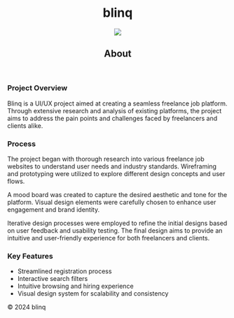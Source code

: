 <body>
    <header>
        <h1>blinq</h1>
        <img src="https://i.pinimg.com/736x/ba/06/a4/ba06a44e80c2986b4a3a7adf209606e7.jpg">
        <h2>About</h2>
    </header>
    <section>
        <h3>Project Overview</h3>
        <p>Blinq is a UI/UX project aimed at creating a seamless freelance job platform. Through extensive research
            and analysis of existing platforms, the project aims to address the pain points and challenges faced by
            freelancers and clients alike.</p>
    </section>
    <section>
        <h3>Process</h3>
        <p>The project began with thorough research into various freelance job websites to understand user needs and
            industry standards. Wireframing and prototyping were utilized to explore different design concepts and user
            flows.</p>
        <p>A mood board was created to capture the desired aesthetic and tone for the platform. Visual design elements
            were carefully chosen to enhance user engagement and brand identity.</p>
        <p>Iterative design processes were employed to refine the initial designs based on user feedback and usability
            testing. The final design aims to provide an intuitive and user-friendly experience for both freelancers and
            clients.</p>
    </section>
    <section>
        <h3>Key Features</h3>
        <ul>
            <li>Streamlined registration process</li>
            <li>Interactive search filters</li>
            <li>Intuitive browsing and hiring experience</li>
            <li>Visual design system for scalability and consistency</li>
        </ul>
    </section>
    <footer>
        <p>&copy; 2024 blinq</p>
    </footer>
</body>
